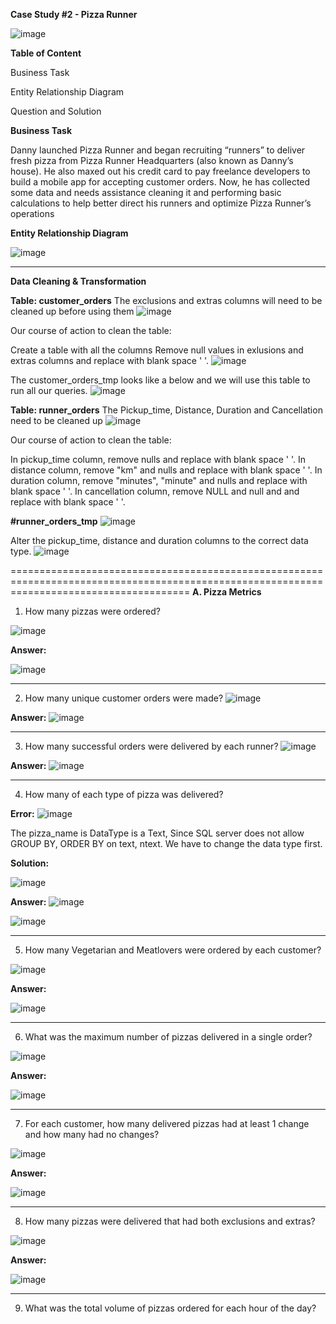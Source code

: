 **Case Study #2 - Pizza Runner**

![image](https://github.com/user-attachments/assets/3d23f9a6-6927-4ae3-a4c5-3c0283dc6a46)

**Table of Content**

Business Task

Entity Relationship Diagram

Question and Solution

**Business Task**

Danny launched Pizza Runner and began recruiting “runners” to deliver fresh pizza from Pizza Runner Headquarters (also known as Danny’s house). He also maxed out his credit card to pay freelance developers to build a mobile app for accepting customer orders. Now, he has collected some data and needs assistance cleaning it and performing basic calculations to help better direct his runners and optimize Pizza Runner’s operations


**Entity Relationship Diagram**

![image](https://github.com/user-attachments/assets/f9e4093a-e0ca-4a15-ac86-307c374d2826)

-------------------------------------------------------------------------------------------------------------------------------------------

**Data Cleaning & Transformation**

**Table: customer_orders**
The exclusions and extras columns will need to be cleaned up before using them
![image](https://github.com/user-attachments/assets/c70b164b-e346-43cf-8fa7-51a2c60322fb)

Our course of action to clean the table:

Create a table with all the columns
Remove null values in exlusions and extras columns and replace with blank space ' '.
![image](https://github.com/user-attachments/assets/2d9ff284-6736-45a8-a7eb-f3083ab258f9)


The  customer_orders_tmp looks like a below and we will use this table to run all our queries.
![image](https://github.com/user-attachments/assets/41188a3d-2739-4c70-a2eb-b6fcd035fd9c)

**Table: runner_orders**
The Pickup_time, Distance, Duration and Cancellation need to be  cleaned up
![image](https://github.com/user-attachments/assets/a5b9867a-c407-4e8f-8579-0129a66a55c7)

Our course of action to clean the table:

In pickup_time column, remove nulls and replace with blank space ' '.
In distance column, remove "km" and nulls and replace with blank space ' '.
In duration column, remove "minutes", "minute" and nulls and replace with blank space ' '.
In cancellation column, remove NULL and null and and replace with blank space ' '.


**#runner_orders_tmp**
![image](https://github.com/user-attachments/assets/ebab35fb-59ca-480d-9cd0-1d0adcd542dc)

Alter the pickup_time, distance and duration columns to the correct data type.
![image](https://github.com/user-attachments/assets/f06ec1d6-6054-49b0-9f5a-7fc40e8b31a8)

===========================================================================================================================================
**A. Pizza Metrics**

1. How many pizzas were ordered?


![image](https://github.com/user-attachments/assets/0eb7fb1b-6dd8-4938-80e0-bcf77c0b728f)

**Answer:**

![image](https://github.com/user-attachments/assets/c1531dff-142c-4fd1-80df-ac6c4671057e)

-------------------------------------------------------------------------------------------------------------------------------------------
2. How many unique customer orders were made?
![image](https://github.com/user-attachments/assets/59f3e0d8-486c-44eb-a185-245288ee6025)

**Answer:**
![image](https://github.com/user-attachments/assets/f15e060f-90f0-41fe-b0a0-0d1351d95417)

----------------------------------------------------------------------------------------------------------------------------------------
3. How many successful orders were delivered by each runner?
![image](https://github.com/user-attachments/assets/15dc9c58-80b2-4158-85f0-da296ad1edb2)

**Answer:**
![image](https://github.com/user-attachments/assets/14db117a-73ce-422e-84f0-4632ffc1e331)

-------------------------------------------------------------------------------------------------------------------------------------------
4. How many of each type of pizza was delivered?

**Error:**
![image](https://github.com/user-attachments/assets/e5155c30-8eaa-4c04-9b7a-1d5e01b2c865)

The pizza_name is DataType is a Text, Since SQL server does not allow GROUP BY, ORDER BY on text, ntext. We have to change the data type first.

**Solution:**

![image](https://github.com/user-attachments/assets/c4f354e6-9f69-4dad-b735-6e6a4a9c47d8)


**Answer:**
![image](https://github.com/user-attachments/assets/5b60836e-de87-4b3a-90a9-319f71065c3d)

![image](https://github.com/user-attachments/assets/bf2b2271-992a-4647-9568-081b881b49e2)

------------------------------------------------------------------------------------------------------------------------------------------
5. How many Vegetarian and Meatlovers were ordered by each customer?

![image](https://github.com/user-attachments/assets/1853a6ee-bb58-4ae1-b5f6-2f0fdce874e7)

**Answer:**

![image](https://github.com/user-attachments/assets/ccd87a16-72c5-4c62-8712-7283af9bffef)

------------------------------------------------------------------------------------------------------------------------------------------
6. What was the maximum number of pizzas delivered in a single order?

![image](https://github.com/user-attachments/assets/d5075ec1-964e-4ba9-97e1-6977bd27358e)

**Answer:**

![image](https://github.com/user-attachments/assets/74982350-d9af-492f-a72a-09471d37db0b)

-----------------------------------------------------------------------------------------------------------------------------------------

7. For each customer, how many delivered pizzas had at least 1 change and how many had no changes?

![image](https://github.com/user-attachments/assets/0ba3425d-02e8-4711-89fc-138cdc9c4fa1)

**Answer:**

![image](https://github.com/user-attachments/assets/a91325d6-b222-43a8-9de7-184563c743ae)

------------------------------------------------------------------------------------------------------------------------------------------

8. How many pizzas were delivered that had both exclusions and extras?

![image](https://github.com/user-attachments/assets/8ae9cc0c-dd9a-4371-b14f-3936ce54273e)

**Answer:**

![image](https://github.com/user-attachments/assets/df42540f-abd7-4b9a-b446-7f349f6a5837)

-----------------------------------------------------------------------------------------------------------------------------------------

9. What was the total volume of pizzas ordered for each hour of the day?

